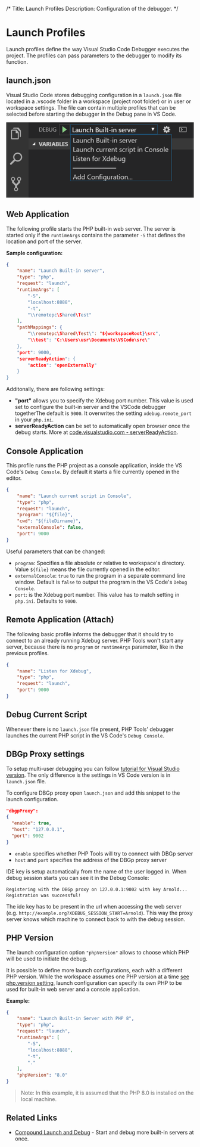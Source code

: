 /*
Title: Launch Profiles
Description: Configuration of the debugger.
*/

# Launch Profiles

Launch profiles define the way Visual Studio Code Debugger executes the project. The profiles can pass parameters to the debugger to modify its function.

## launch.json

Visual Studio Code stores debugging configuration in a `launch.json` file located in a .vscode folder in a workspace (project root folder) or in user or workspace settings. The file can contain multiple profiles that can be selected before starting the debugger in the Debug pane in VS Code.

![Launch profile selection](../imgs/launch-profile.png)

## Web Application

The following profile starts the PHP built-in web server. The server is started only if the `runtimeArgs` contains the parameter `-S` that defines the location and port of the server.

**Sample configuration:**

```json
{
    "name": "Launch Built-in server",
    "type": "php",
    "request": "launch",
    "runtimeArgs": [
        "-S",
        "localhost:8888",
        "-t",
        "\\remotepc\Shared\Test"
    ],
    "pathMappings": {
        "\\remotepc\Shared\Test\": "${workspaceRoot}\src",
        "\\test": "C:\Users\usr\Documents\VSCode\src\"
    },
    "port": 9000,
    "serverReadyAction": {
        "action": "openExternally"
    }
}
```

Additonally, there are following settings:

- **"port"** allows you to specify the Xdebug port number. This value is used set to configure the built-in server and the VSCode debugger togetherThe default is `9000`. It overwrites the setting `xdebug.remote_port` in your `php.ini`.
- **serverReadyAction** can be set to automatically open browser once the debug starts. More at [code.visualstudio.com - serverReadyAction](https://code.visualstudio.com/docs/editor/debugging#_automatically-open-a-uri-when-debugging-a-server-program).

## Console Application

This profile runs the PHP project as a console application, inside the VS Code's `Debug Console`. By default it starts a file currently opened in the editor.

```json
{
    "name": "Launch current script in Console",
    "type": "php",
    "request": "launch",
    "program": "${file}",
    "cwd": "${fileDirname}",
    "externalConsole": false,
    "port": 9000
}
```

Useful parameters that can be changed:

- `program`: Specifies a file absolute or relative to workspace's directory. Value `${file}` means the file currently opened in the editor.
- `externalConsole`: `true` to run the program in a separate command line window. Default is `false` to output the program in the VS Code's `Debug Console`.
- `port`: is the Xdebug port number. This value has to match setting in     `php.ini`. Defaults to `9000`.

## Remote Application (Attach)

The following basic profile informs the debugger that it should try to connect to an already running Xdebug server. PHP Tools won't start any server, because there is no `program` or `runtimeArgs` parameter, like in the previous profiles.

```json
{
    "name": "Listen for Xdebug",
    "type": "php",
    "request": "launch",
    "port": 9000
}
```

## Debug Current Script

Whenever there is no `launch.json` file present, PHP Tools' debugger launches the current PHP script in the VS Code's `Debug Console`.

## DBGp Proxy settings

To setup multi-user debugging you can follow [tutorial for Visual Studio version](https://docs.devsense.com/vs/debugging/multi-user). The only difference is the settings in VS Code version is in `launch.json` file.

To configure DBGp proxy open `launch.json` and add this snippet to the launch configuration.

```json
"dbgpProxy":
{
  "enable": true,
  "host": "127.0.0.1",
  "port": 9002
}
```
- `enable` specifies whether PHP Tools will try to connect with DBGp server
- `host` and `port` specifies the address of the DBGp proxy server

IDE key is setup automatically from the name of the user logged in. When debug session starts you can see it in the Debug Console:

```
Registering with the DBGp proxy on 127.0.0.1:9002 with key Arnold...
Registration was successful!
```

The ide key has to be present in the url when accessing the web server (e.g. `http://example.org?XDEBUG_SESSION_START=Arnold`). This way the proxy server knows which machine to connect back to with the debug session.

## PHP Version

The launch configuration option `"phpVersion"` allows to choose which PHP will be used to initiate the debug.

It is possible to define more launch configurations, each with a different PHP version. While the workspace assumes one PHP version at a time [see php.version setting](https://docs.devsense.com/vscode/editor/php-version-select), launch configuration can specify its own PHP to be used for built-in web server and a console application.

**Example:**

```json
{
    "name": "Launch Built-in Server with PHP 8",
    "type": "php",
    "request": "launch",
    "runtimeArgs": [
        "-S",
        "localhost:8888",
        "-t",
        "."
    ],
    "phpVersion": "8.0"
}
```

> Note: In this example, it is assumed that the PHP 8.0 is installed on the local machine.

## Related Links

- [Compound Launch and Debug](https://blog.devsense.com/2021/compound-launch-vs-code-php) - Start and debug more built-in servers at once.